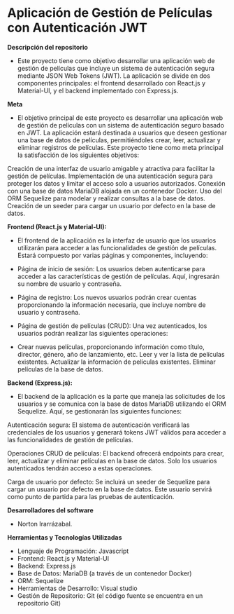 # Aplicación de Gestión de Películas con Autenticación JWT

**Descripción del repositorio**
- Este proyecto tiene como objetivo desarrollar una aplicación web de gestión de películas que incluye un sistema de autenticación segura mediante JSON Web Tokens (JWT). La aplicación se divide en dos componentes principales: el frontend desarrollado con React.js y Material-UI, y el backend implementado con Express.js.

**Meta**
- El objetivo principal de este proyecto es desarrollar una aplicación web de gestión de películas con un sistema de autenticación seguro basado en JWT. La aplicación estará destinada a usuarios que deseen gestionar una base de datos de películas, permitiéndoles crear, leer, actualizar y eliminar registros de películas. Este proyecto tiene como meta principal la satisfacción de los siguientes objetivos:

Creación de una interfaz de usuario amigable y atractiva para facilitar la gestión de películas. Implementación de una autenticación segura para proteger los datos y limitar el acceso solo a usuarios autorizados. Conexión con una base de datos MariaDB alojada en un contenedor Docker. Uso del ORM Sequelize para modelar y realizar consultas a la base de datos. Creación de un seeder para cargar un usuario por defecto en la base de datos.

**Frontend (React.js y Material-UI):**

- El frontend de la aplicación es la interfaz de usuario que los usuarios utilizarán para acceder a las funcionalidades de gestión de películas. Estará compuesto por varias páginas y componentes, incluyendo:

- Página de inicio de sesión: Los usuarios deben autenticarse para acceder a las características de gestión de películas. Aquí, ingresarán su nombre de usuario y contraseña.

- Página de registro: Los nuevos usuarios podrán crear cuentas proporcionando la información necesaria, que incluye nombre de usuario y contraseña.

- Página de gestión de películas (CRUD): Una vez autenticados, los usuarios podrán realizar las siguientes operaciones:

- Crear nuevas películas, proporcionando información como título, director, género, año de lanzamiento, etc.
Leer y ver la lista de películas existentes.
Actualizar la información de películas existentes.
Eliminar películas de la base de datos.

**Backend (Express.js):**
- El backend de la aplicación es la parte que maneja las solicitudes de los usuarios y se comunica con la base de datos MariaDB utilizando el ORM Sequelize. Aquí, se gestionarán las siguientes funciones:

Autenticación segura: El sistema de autenticación verificará las credenciales de los usuarios y generará tokens JWT válidos para acceder a las funcionalidades de gestión de películas.

Operaciones CRUD de películas: El backend ofrecerá endpoints para crear, leer, actualizar y eliminar películas en la base de datos. Solo los usuarios autenticados tendrán acceso a estas operaciones.

Carga de usuario por defecto: Se incluirá un seeder de Sequelize para cargar un usuario por defecto en la base de datos. Este usuario servirá como punto de partida para las pruebas de autenticación.

**Desarrolladores del software**
- Norton Irarrázabal.

**Herramientas y Tecnologías Utilizadas**
- Lenguaje de Programación: Javascript
- Frontend: React.js y Material-UI
- Backend: Express.js
- Base de Datos: MariaDB (a través de un contenedor Docker)
- ORM: Sequelize
- Herramientas de Desarrollo: Visual studio
- Gestión de Repositorio: Git (el código fuente se encuentra en un repositorio Git)


